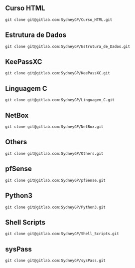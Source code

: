 ## Curso HTML
```
git clone git@gitlab.com:SydneyGP/Curso_HTML.git
```

## Estrutura de Dados
```
git clone git@gitlab.com:SydneyGP/Estrutura_de_Dados.git
```

## KeePassXC
```
git clone git@gitlab.com:SydneyGP/KeePassXC.git
```

## Linguagem C
```
git clone git@gitlab.com:SydneyGP/Linguagem_C.git
```

## NetBox
```
git clone git@gitlab.com:SydneyGP/NetBox.git
```

## Others
```
git clone git@gitlab.com:SydneyGP/Others.git
```

## pfSense
```
git clone git@gitlab.com:SydneyGP/pfSense.git
```

## Python3
```
git clone git@gitlab.com:SydneyGP/Python3.git
```

## Shell Scripts
```
git clone git@gitlab.com:SydneyGP/Shell_Scripts.git
```

## sysPass
```
git clone git@gitlab.com:SydneyGP/sysPass.git
```

